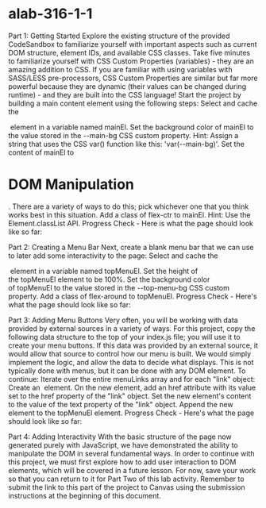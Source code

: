 # alab-316-1-1

Part 1: Getting Started
Explore the existing structure of the provided CodeSandbox to familiarize yourself with important aspects such as current DOM structure, element IDs, and available CSS classes.
Take five minutes to familiarize yourself with CSS Custom Properties (variables) - they are an amazing addition to CSS. If you are familiar with using variables with SASS/LESS pre-processors, CSS Custom Properties are similar but far more powerful because they are dynamic (their values can be changed during runtime) - and they are built into the CSS language!
Start the project by building a main content element using the following steps:
Select and cache the <main> element in a variable named mainEl.
Set the background color of mainEl to the value stored in the --main-bg CSS custom property.
Hint: Assign a string that uses the CSS var() function like this: 'var(--main-bg)'.
Set the content of mainEl to <h1>DOM Manipulation</h1>. There are a variety of ways to do this; pick whichever one that you think works best in this situation.
Add a class of flex-ctr to mainEl.
Hint: Use the Element.classList API.
Progress Check - Here is what the page should look like so far:

Part 2: Creating a Menu Bar
Next, create a blank menu bar that we can use to later add some interactivity to the page:
Select and cache the <nav id="top-menu"> element in a variable named topMenuEl.
Set the height of the topMenuEl element to be 100%.
Set the background color of topMenuEl to the value stored in the --top-menu-bg CSS custom property.
Add a class of flex-around to topMenuEl.
Progress Check - Here's what the page should look like so far:

Part 3: Adding Menu Buttons
Very often, you will be working with data provided by external sources in a variety of ways. For this project, copy the following data structure to the top of your index.js file; you will use it to create your menu buttons.
If this data was provided by an external source, it would allow that source to control how our menu is built. We would simply implement the logic, and allow the data to decide what displays. This is not typically done with menus, but it can be done with any DOM element.
To continue:
Iterate over the entire menuLinks array and for each "link" object:
Create an <a> element.
On the new element, add an href attribute with its value set to the href property of the "link" object.
Set the new element's content to the value of the text property of the "link" object.
Append the new element to the topMenuEl element.
Progress Check - Here's what the page should look like so far:

Part 4: Adding Interactivity
With the basic structure of the page now generated purely with JavaScript, we have demonstrated the ability to manipulate the DOM in several fundamental ways.
In order to continue with this project, we must first explore how to add user interaction to DOM elements, which will be covered in a future lesson. For now, save your work so that you can return to it for Part Two of this lab activity.
Remember to submit the link to this part of the project to Canvas using the submission instructions at the beginning of this document.
